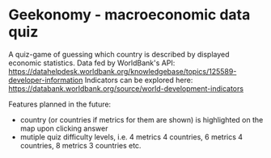 # Geekonomy - macroeconomic data quiz 

A quiz-game of guessing which country is described by displayed economic statistics. 
Data fed by WorldBank's API: https://datahelpdesk.worldbank.org/knowledgebase/topics/125589-developer-information
Indicators can be explored here: https://databank.worldbank.org/source/world-development-indicators

Features planned in the future:
- country (or countries if metrics for them are shown) is highlighted on the map upon clicking answer
- mutiple quiz difficulty levels, i.e. 4 metrics 4 countries, 6 metrics 4 countries, 8 metrics 3 countries etc.

